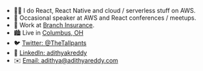 - 👨‍💻 I do React, React Native and cloud / serverless stuff on AWS.
- 🎤 Occasional speaker at AWS and React conferences / meetups.
- 🔭 Work at [Branch Insurance](https://ourbranch.com).
- 🏙️ Live in [Columbus, OH](https://goo.gl/maps/1kCe7iR6vdQ4Ey4T6)
- 🐦 [Twitter: @TheTallpants](https://twitter.com/TheTallpants)
- 💼 [LinkedIn: adithyakreddy](https://www.linkedin.com/in/adithyakreddy/)
- ✉️ [Email: adithya@adithyareddy.com](mailto:adithya@adithyareddy.com)
